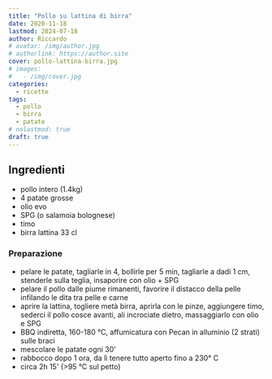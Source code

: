 ```yaml
---
title: "Pollo su lattina di birra"
date: 2020-11-18
lastmod: 2024-07-18
author: Riccardo
# avatar: /img/author.jpg
# authorlink: https://author.site
cover: pollo-lattina-birra.jpg
# images:
#   - /img/cover.jpg
categories:
  - ricette
tags:
  - pollo
  - birra
  - patate
# nolastmod: true
draft: true
---
```

## Ingredienti
- pollo intero (1.4kg)
- 4 patate grosse
- olio evo
- SPG (o salamoia bolognese)
- timo
- birra lattina 33 cl

### Preparazione
- pelare le patate, tagliarle in 4, bollirle per 5 min, tagliarle a dadi 1 cm, stenderle sulla teglia, insaporire con olio + SPG
- pelare il pollo dalle piume rimanenti, favorire il distacco della pelle infilando le dita tra pelle e carne
- aprire la lattina, togliere metà birra, aprirla con le pinze, aggiungere timo, sederci il pollo cosce avanti, ali incrociate dietro, massaggiarlo con olio e SPG
- BBQ indiretta, 160-180 °C,  affumicatura con Pecan in alluminio (2 strati) sulle braci
- mescolare le patate ogni 30'
- rabbocco dopo 1 ora, da lì tenere tutto aperto fino a 230° C
- circa 2h 15' (>95 °C sul petto)